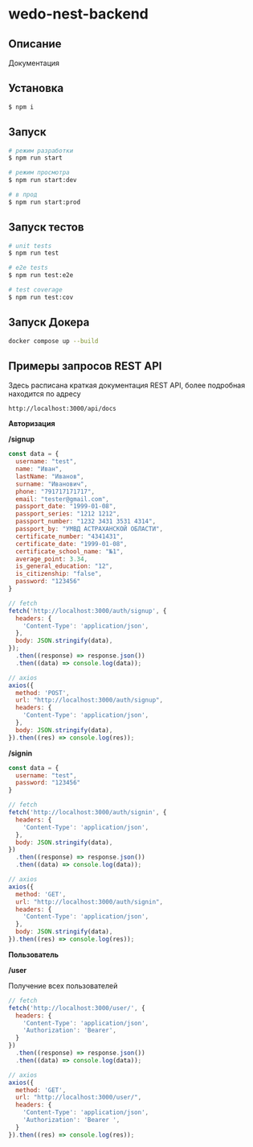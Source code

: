 <h1>wedo-nest-backend</h1>

## Описание

Документация

## Установка

```bash
$ npm i
```

## Запуск

```bash
# режим разработки
$ npm run start

# режим просмотра
$ npm run start:dev

# в прод
$ npm run start:prod
```

## Запуск тестов

```bash
# unit tests
$ npm run test

# e2e tests
$ npm run test:e2e

# test coverage
$ npm run test:cov
```

## Запуск Докера

```bash
docker compose up --build
```

## Примеры запросов REST API

Здесь расписана краткая документация REST API, более подробная находится по адресу

```url
http://localhost:3000/api/docs
```

**Авторизация**

**/signup**

```javascript
const data = {
  username: "test",
  name: "Иван",
  lastName: "Иванов",
  surname: "Иванович",
  phone: "791717171717",
  email: "tester@gmail.com",
  passport_date: "1999-01-08",
  passport_series: "1212 1212",
  passport_number: "1232 3431 3531 4314",
  passport_by: "УМВД АСТРАХАНСКОЙ ОБЛАСТИ",
  certificate_number: "4341431",
  certificate_date: "1999-01-08",
  certificate_school_name: "№1",
  average_point: 3.34,
  is_general_education: "12",
  is_citizenship: "false",
  password: "123456"
}

// fetch
fetch('http://localhost:3000/auth/signup', {
  headers: {
    'Content-Type': 'application/json',
  },
  body: JSON.stringify(data),
});
  .then((response) => response.json())
  .then((data) => console.log(data));

// axios
axios({
  method: 'POST',
  url: "http://localhost:3000/auth/signup",
  headers: {
    'Content-Type': 'application/json',
  },
  body: JSON.stringify(data),
}).then((res) => console.log(res));
```

**/signin**

```javascript
const data = {
  username: "test",
  password: "123456"
}

// fetch
fetch('http://localhost:3000/auth/signin', {
  headers: {
    'Content-Type': 'application/json',
  },
  body: JSON.stringify(data),
})
  .then((response) => response.json())
  .then((data) => console.log(data));

// axios
axios({
  method: 'GET',
  url: "http://localhost:3000/auth/signin",
  headers: {
    'Content-Type': 'application/json',
  },
  body: JSON.stringify(data),
}).then((res) => console.log(res));
```

**Пользователь**

**/user**

Получение всех пользователей

```javascript
// fetch
fetch('http://localhost:3000/user/', {
  headers: {
    'Content-Type': 'application/json',
    'Authorization': 'Bearer',
  }
})
  .then((response) => response.json())
  .then((data) => console.log(data));

// axios
axios({
  method: 'GET',
  url: "http://localhost:3000/user/",
  headers: {
    'Content-Type': 'application/json',
    'Authorization': 'Bearer ',
  }
}).then((res) => console.log(res));
```